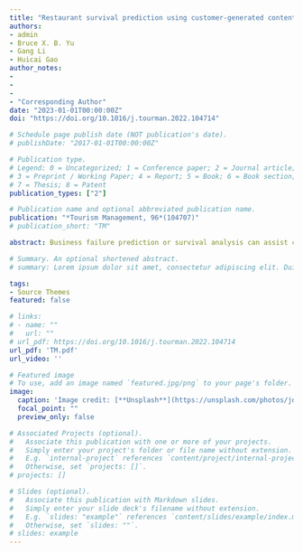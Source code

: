 ```yaml
---
title: "Restaurant survival prediction using customer-generated content: An aspect-based sentiment analysis of online reviews"
authors:
- admin
- Bruce X. B. Yu
- Gang Li
- Huicai Gao
author_notes:
- 
- 
- 
- "Corresponding Author"
date: "2023-01-01T00:00:00Z"
doi: "https://doi.org/10.1016/j.tourman.2022.104714"

# Schedule page publish date (NOT publication's date).
# publishDate: "2017-01-01T00:00:00Z"

# Publication type.
# Legend: 0 = Uncategorized; 1 = Conference paper; 2 = Journal article;
# 3 = Preprint / Working Paper; 4 = Report; 5 = Book; 6 = Book section;
# 7 = Thesis; 8 = Patent
publication_types: ["2"]

# Publication name and optional abbreviated publication name.
publication: "*Tourism Management, 96*(104707)"
# publication_short: "TM"

abstract: Business failure prediction or survival analysis can assist corporate organizations in better understanding their performance and improving decision making. Based on aspect-based sentiment analysis (ABSA), this study investigates the effect of customer-generated content (i.e., online reviews) in predicting restaurant survival using datasets for restaurants in two world famous tourism destinations in the United States. ABSA divides the overall review sentiment of each online review into five categories, namely location, tastiness, price, service, and atmosphere. By employing the machine learning–based conditional survival forest model, empirical results show that compared with overall review sentiment, aspect-based sentiment for various factors can improve the prediction performance of restaurant survival. Based on feature importance analysis, this study also highlights the effects of different types of aspect sentiment on restaurant survival prediction to identify which features of online reviews are optimal indicators of restaurant survival. 

# Summary. An optional shortened abstract.
# summary: Lorem ipsum dolor sit amet, consectetur adipiscing elit. Duis posuere tellus ac convallis placerat. Proin tincidunt magna sed ex sollicitudin condimentum.

tags:
- Source Themes
featured: false

# links:
# - name: ""
#   url: ""
# url_pdf: https://doi.org/10.1016/j.tourman.2022.104714
url_pdf: 'TM.pdf'
url_video: ''

# Featured image
# To use, add an image named `featured.jpg/png` to your page's folder. 
image:
  caption: 'Image credit: [**Unsplash**](https://unsplash.com/photos/jdD8gXaTZsc)'
  focal_point: ""
  preview_only: false

# Associated Projects (optional).
#   Associate this publication with one or more of your projects.
#   Simply enter your project's folder or file name without extension.
#   E.g. `internal-project` references `content/project/internal-project/index.md`.
#   Otherwise, set `projects: []`.
# projects: []

# Slides (optional).
#   Associate this publication with Markdown slides.
#   Simply enter your slide deck's filename without extension.
#   E.g. `slides: "example"` references `content/slides/example/index.md`.
#   Otherwise, set `slides: ""`.
# slides: example
---
```


